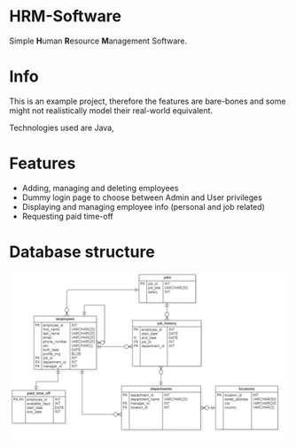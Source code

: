 # HRM-Software

Simple **H**uman **R**esource **M**anagement Software.

# Info

This is an example project, therefore the features are bare-bones and some might not realistically model their real-world equivalent.

Technologies used are Java, 

# Features

+ Adding, managing and deleting employees
+ Dummy login page to choose between Admin and User privileges
+ Displaying and managing employee info (personal and job related)
+ Requesting paid time-off

# Database structure

![database](resources/img/ERDDiagram.png "Entity relation diagram")
